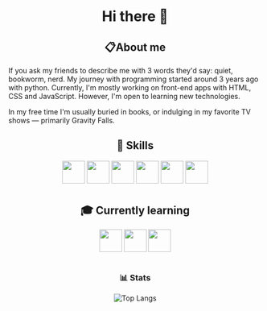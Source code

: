 <div align="center">

# Hi there 👋

## 📋About me

<p align="left"> 
If you ask my friends to describe me with 3 words they'd say: quiet, bookworm, nerd.
 My journey with programming started around 3 years ago with python. Currently, I'm mostly working on front-end apps with HTML, CSS and JavaScript. However, I'm open to learning new technologies.
</p>

<p align="left"> 
In my free time I'm usually buried in books, or indulging in my favorite TV shows — primarily Gravity Falls.
</p>

## 💼 Skills

<img align="center" width="45px" src="https://cdn.jsdelivr.net/gh/devicons/devicon/icons/html5/html5-original.svg" />
<img align="center" width="45px" src="https://cdn.jsdelivr.net/gh/devicons/devicon/icons/css3/css3-original.svg" />
<img align="center" width="45px" src="https://cdn.jsdelivr.net/gh/devicons/devicon/icons/javascript/javascript-original.svg" />
<img align="center" width="45px" src="https://cdn.jsdelivr.net/gh/devicons/devicon/icons/python/python-original.svg" />
<img align="center" width="45px" src="https://cdn.jsdelivr.net/gh/devicons/devicon/icons/php/php-original.svg" />
<img align="center" width="45px" src="https://cdn.jsdelivr.net/gh/devicons/devicon/icons/mysql/mysql-original.svg" />
<br />

#

## 🎓 Currently learning

<img align="center" width="45px" src="https://cdn.jsdelivr.net/gh/devicons/devicon/icons/go/go-original-wordmark.svg" />
<img align="center" width="45px" src="https://cdn.jsdelivr.net/gh/devicons/devicon/icons/bash/bash-original.svg" />
<img align="center" width="45px" src="https://cdn.jsdelivr.net/gh/devicons/devicon/icons/react/react-original.svg" />
<br />

#

### 📊 Stats
![Top Langs](https://github-readme-stats.vercel.app/api/top-langs/?username=radeqq007&layout=compact&theme=github_dark)


</div>
